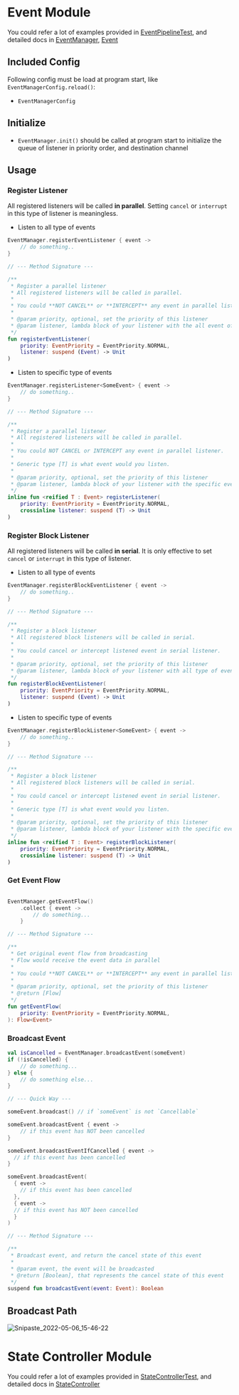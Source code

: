 # Event Module

You could refer a lot of examples provided in [EventPipelineTest](src/test/kotlin/org/sorapointa/event/EventPipelineTest.kt),
and detailed docs in [EventManager](src/main/kotlin/org/sorapointa/event/EventManager.kt), [Event](src/main/kotlin/org/sorapointa/event/Event.kt)

## Included Config

Following config must be load at program start, like `EventManagerConfig.reload()`:

- `EventManagerConfig`

## Initialize

- `EventManager.init()` should be called at program start to initialize the queue of listener in priority order, and destination channel

## Usage

### Register Listener

All registered listeners will be called **in parallel**.
Setting `cancel` or `interrupt` in this type of listener is meaningless.

- Listen to all type of events 

```kotlin
EventManager.registerEventListener { event ->
    // do something..
}

// --- Method Signature ---

/**
 * Register a parallel listener
 * All registered listeners will be called in parallel.
 *
 * You could **NOT CANCEL** or **INTERCEPT** any event in parallel listener.
 *
 * @param priority, optional, set the priority of this listener
 * @param listener, lambda block of your listener with the all event of parameter
 */
fun registerEventListener(
    priority: EventPriority = EventPriority.NORMAL,
    listener: suspend (Event) -> Unit
)
```

- Listen to specific type of events

```kotlin
EventManager.registerListener<SomeEvent> { event ->
    // do something..
}

// --- Method Signature ---

/**
 * Register a parallel listener
 * All registered listeners will be called in parallel.
 *
 * You could NOT CANCEL or INTERCEPT any event in parallel listener.
 *
 * Generic type [T] is what event would you listen.
 *
 * @param priority, optional, set the priority of this listener
 * @param listener, lambda block of your listener with the specific event of parameter
 */
inline fun <reified T : Event> registerListener(
    priority: EventPriority = EventPriority.NORMAL,
    crossinline listener: suspend (T) -> Unit
)
```

### Register Block Listener

All registered listeners will be called **in serial**.
It is only effective to set `cancel` or `interrupt` in this type of listener.

- Listen to all type of events

```kotlin
EventManager.registerBlockEventListener { event ->
    // do something..
}

// --- Method Signature ---

/**
 * Register a block listener
 * All registered block listeners will be called in serial.
 *
 * You could cancel or intercept listened event in serial listener.
 *
 * @param priority, optional, set the priority of this listener
 * @param listener, lambda block of your listener with all type of event of parameter
 */
fun registerBlockEventListener(
    priority: EventPriority = EventPriority.NORMAL,
    listener: suspend (Event) -> Unit
)
```

- Listen to specific type of events

```kotlin
EventManager.registerBlockListener<SomeEvent> { event ->
    // do something..
}

// --- Method Signature ---

/**
 * Register a block listener
 * All registered block listeners will be called in serial.
 *
 * You could cancel or intercept listened event in serial listener.
 *
 * Generic type [T] is what event would you listen.
 *
 * @param priority, optional, set the priority of this listener
 * @param listener, lambda block of your listener with the specific event of parameter
 */
inline fun <reified T : Event> registerBlockListener(
    priority: EventPriority = EventPriority.NORMAL,
    crossinline listener: suspend (T) -> Unit
)
```

### Get Event Flow

```kotlin

EventManager.getEventFlow()
    .collect { event -> 
        // do something...
    }

// --- Method Signature ---

/**
 * Get original event flow from broadcasting
 * Flow would receive the event data in parallel
 *
 * You could **NOT CANCEL** or **INTERCEPT** any event in parallel listener.
 *
 * @param priority, optional, set the priority of this listener
 * @return [Flow]
 */
fun getEventFlow(
    priority: EventPriority = EventPriority.NORMAL,
): Flow<Event>
```

### Broadcast Event

```kotlin
val isCancelled = EventManager.broadcastEvent(someEvent)
if (!isCancelled) {
    // do something...
} else {
    // do something else...
}

// --- Quick Way ---

someEvent.broadcast() // if `someEvent` is not `Cancellable`

someEvent.broadcastEvent { event ->
    // if this event has NOT been cancelled
}

someEvent.broadcastEventIfCancelled { event ->
  // if this event has been cancelled
}

someEvent.broadcastEvent(
  { event ->
    // if this event has been cancelled
  },
  { event ->
  // if this event has NOT been cancelled 
  }
)

// --- Method Signature ---

/**
 * Broadcast event, and return the cancel state of this event
 *
 * @param event, the event will be broadcasted
 * @return [Boolean], that represents the cancel state of this event
 */
suspend fun broadcastEvent(event: Event): Boolean
```

## Broadcast Path

![Snipaste_2022-05-06_15-46-22](https://user-images.githubusercontent.com/25319400/167162147-a9302a06-8aa6-4d60-a568-147dcb9c7586.png)

# State Controller Module

You could refer a lot of examples provided in [StateControllerTest](src/test/kotlin/org/sorapointa/event/StateControllerTest.kt),
and detailed docs in [StateController](src/main/kotlin/org/sorapointa/event/StateController.kt)


